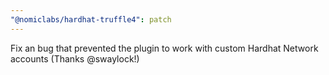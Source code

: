 ```yaml
---
"@nomiclabs/hardhat-truffle4": patch
---
```


Fix an bug that prevented the plugin to work with custom Hardhat Network accounts (Thanks @swaylock!)
